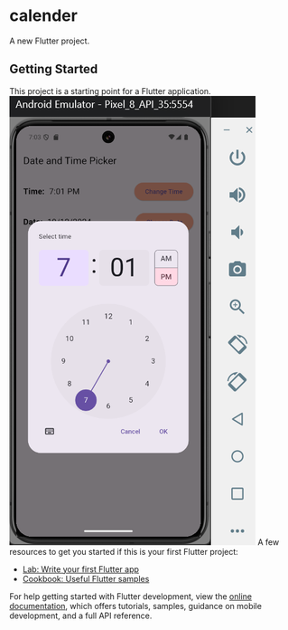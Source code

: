 # calender

A new Flutter project.

## Getting Started

This project is a starting point for a Flutter application.
![image alt](https://github.com/sujina21/calendar_view/blob/master/assets/image/image1.png?raw=true)
A few resources to get you started if this is your first Flutter project:

- [Lab: Write your first Flutter app](https://docs.flutter.dev/get-started/codelab)
- [Cookbook: Useful Flutter samples](https://docs.flutter.dev/cookbook)

For help getting started with Flutter development, view the
[online documentation](https://docs.flutter.dev/), which offers tutorials,
samples, guidance on mobile development, and a full API reference.
